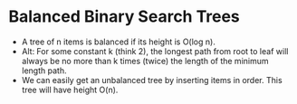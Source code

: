 
# Balanced Binary Search Trees

 - A tree of n items is balanced if its height is O(log n).
 - Alt: For some constant k (think 2), the longest path from root to
   leaf will always be no more than k times (twice) the length
   of the minimum length path.
 - We can easily get an unbalanced tree by inserting items
   in order. This tree will have height O(n).
